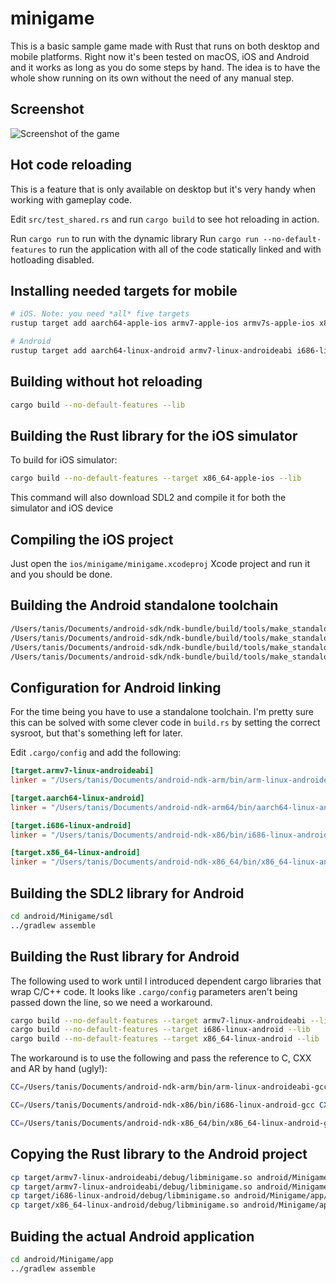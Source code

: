 # minigame

This is a basic sample game made with Rust that runs on both desktop and mobile platforms.
Right now it's been tested on macOS, iOS and Android and it works as long as you do some steps by hand.
The idea is to have the whole show running on its own without the need of any manual step.

## Screenshot

![Screenshot of the game](doc/screenshot.png)

## Hot code reloading

This is a feature that is only available on desktop but it's very handy when working with gameplay code.

Edit `src/test_shared.rs` and run `cargo build` to see hot reloading in action.

Run `cargo run` to run with the dynamic library
Run `cargo run --no-default-features` to run the application with all of the code statically linked and with hotloading disabled.

## Installing needed targets for mobile

```sh
# iOS. Note: you need *all* five targets
rustup target add aarch64-apple-ios armv7-apple-ios armv7s-apple-ios x86_64-apple-ios i386-apple-ios

# Android
rustup target add aarch64-linux-android armv7-linux-androideabi i686-linux-android x86_64-linux-android
```

## Building without hot reloading

```sh
cargo build --no-default-features --lib
```

## Building the Rust library for the iOS simulator

To build for iOS simulator:

```sh
cargo build --no-default-features --target x86_64-apple-ios --lib
```

This command will also download SDL2 and compile it for both the simulator and iOS device

## Compiling the iOS project

Just open the `ios/minigame/minigame.xcodeproj` Xcode project and run it and you should be done. 

## Building the Android standalone toolchain

```sh
/Users/tanis/Documents/android-sdk/ndk-bundle/build/tools/make_standalone_toolchain.py --arch arm --install-dir /Users/tanis/Documents/android-ndk-arm
/Users/tanis/Documents/android-sdk/ndk-bundle/build/tools/make_standalone_toolchain.py --arch arm64 --install-dir /Users/tanis/Documents/android-ndk-arm64
/Users/tanis/Documents/android-sdk/ndk-bundle/build/tools/make_standalone_toolchain.py --arch x86 --install-dir /Users/tanis/Documents/android-ndk-x86
/Users/tanis/Documents/android-sdk/ndk-bundle/build/tools/make_standalone_toolchain.py --arch x86_64 --install-dir /Users/tanis/Documents/android-ndk-x86_64
```

## Configuration for Android linking

For the time being you have to use a standalone toolchain. I'm pretty sure this can be solved with some clever
code in `build.rs` by setting the correct sysroot, but that's something left for later.

Edit `.cargo/config` and add the following:

```toml
[target.armv7-linux-androideabi]
linker = "/Users/tanis/Documents/android-ndk-arm/bin/arm-linux-androideabi-gcc"

[target.aarch64-linux-android]
linker = "/Users/tanis/Documents/android-ndk-arm64/bin/aarch64-linux-android-gcc"

[target.i686-linux-android]
linker = "/Users/tanis/Documents/android-ndk-x86/bin/i686-linux-android-gcc"

[target.x86_64-linux-android]
linker = "/Users/tanis/Documents/android-ndk-x86_64/bin/x86_64-linux-android-gcc"

```

## Building the SDL2 library for Android

```sh
cd android/Minigame/sdl
../gradlew assemble
```

## Building the Rust library for Android

The following used to work until I introduced dependent cargo libraries that wrap C/C++ code. It looks like `.cargo/config` parameters aren't being passed down the line, so we need a workaround.

```sh
cargo build --no-default-features --target armv7-linux-androideabi --lib
cargo build --no-default-features --target i686-linux-android --lib
cargo build --no-default-features --target x86_64-linux-android --lib
```

The workaround is to use the following and pass the reference to C, CXX and AR by hand (ugly!):

```sh
CC=/Users/tanis/Documents/android-ndk-arm/bin/arm-linux-androideabi-gcc CXX=/Users/tanis/Documents/android-ndk-arm/bin/arm-linux-androideabi-g++ AR=/Users/tanis/Documents/android-ndk-arm/bin/arm-linux-androideabi-ar cargo build --no-default-features --target armv7-linux-androideabi --lib

CC=/Users/tanis/Documents/android-ndk-x86/bin/i686-linux-android-gcc CXX=/Users/tanis/Documents/android-ndk-x86/bin/i686-linux-android-g++ AR=/Users/tanis/Documents/android-ndk-x86/bin/i686-linux-android-ar cargo build --no-default-features --target i686-linux-android --lib

CC=/Users/tanis/Documents/android-ndk-x86_64/bin/x86_64-linux-android-gcc CXX=/Users/tanis/Documents/android-ndk-x86_64/bin/x86_64-linux-android-g++ AR=/Users/tanis/Documents/android-ndk-x86_64/bin/x86_64-linux-android-ar cargo build --no-default-features --target x86_64-linux-android --lib
```

## Copying the Rust library to the Android project

```sh
cp target/armv7-linux-androideabi/debug/libminigame.so android/Minigame/app/src/main/jniLibs/armeabi/
cp target/armv7-linux-androideabi/debug/libminigame.so android/Minigame/app/src/main/jniLibs/armeabi-v7a/
cp target/i686-linux-android/debug/libminigame.so android/Minigame/app/src/main/jniLibs/x86/
cp target/x86_64-linux-android/debug/libminigame.so android/Minigame/app/src/main/jniLibs/x86_64/
```

## Buiding the actual Android application

```sh
cd android/Minigame/app
../gradlew assemble
```
